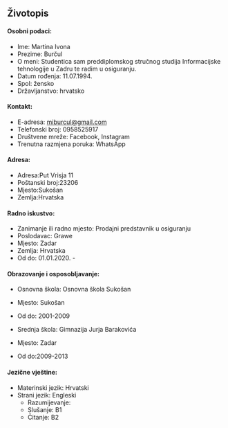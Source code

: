## Životopis

#### Osobni podaci:

- Ime: Martina Ivona
- Prezime: Burčul
- O meni: Studentica sam preddiplomskog stručnog studija Informacijske tehnologije u Zadru te radim u osiguranju.
- Datum rođenja: 11.07.1994.
- Spol: žensko
- Državljanstvo: hrvatsko

#### Kontakt:
- E-adresa: miburcul@gmail.com
- Telefonski broj: 0958525917
- Društvene mreže: Facebook, Instagram
- Trenutna razmjena poruka: WhatsApp

#### Adresa:
- Adresa:Put Vrisja 11
- Poštanski broj:23206
- Mjesto:Sukošan
- Zemlja:Hrvatska

#### Radno iskustvo:
- Zanimanje ili radno mjesto: Prodajni predstavnik u osiguranju
- Poslodavac: Grawe
- Mjesto: Zadar
- Zemlja: Hrvatska
- Od do: 01.01.2020. -

#### Obrazovanje i osposobljavanje:
- Osnovna škola: Osnovna škola Sukošan
- Mjesto: Sukošan
- Od do: 2001-2009

- Srednja škola: Gimnazija Jurja Barakovića
- Mjesto: Zadar
- Od do:2009-2013

#### Jezične vještine:
- Materinski jezik: Hrvatski
- Strani jezik: Engleski
  - Razumijevanje:
   - Slušanje: B1
   - Čitanje: B2








